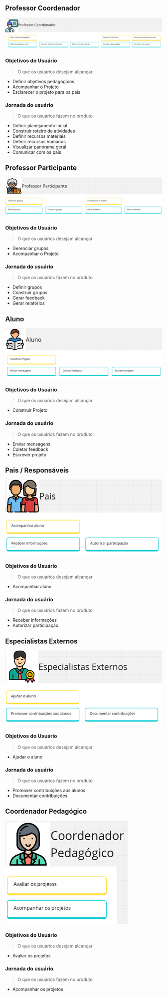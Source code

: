 
## Professor Coordenador

![Professor Coordenador](../assets/images/imagens-usm/professor-coordenador.png)

### Objetivos do Usuário
> O que os usuários desejam alcançar

- Definir objetivos pedagógicos
- Acompanhar o Projeto
- Esclarecer o projeto para os pais

### Jornada do usuário
> O que os usuários fazem no produto

- Definir planejamento incial
- Construir roteiro de atividades
- Definir recursos materiais
- Definir recursos humanos
- Visualizar panorama geral
- Comunicar com os pais

## Professor Participante

![Professor Participante](../assets/images/imagens-usm/professor-participante.png)

### Objetivos do Usuário
> O que os usuários desejam alcançar

- Gerenciar grupos 
- Acompanhar o Projeto 

### Jornada do usuário
> O que os usuários fazem no produto

- Definir grupos
- Construir grupos
- Gerar feedback
- Gerar relatórios


## Aluno

![Aluno](../assets/images/imagens-usm/aluno.png)

### Objetivos do Usuário
> O que os usuários desejam alcançar

- Construir Projeto

### Jornada do usuário
> O que os usuários fazem no produto

- Enviar mensagens
- Coletar feedback
- Escrever projeto

## Pais / Responsáveis

![Pais](../assets/images/imagens-usm/pais.png)

### Objetivos do Usuário
> O que os usuários desejam alcançar

- Acompanhar aluno  

### Jornada do usuário
> O que os usuários fazem no produto

- Receber informações
- Autorizar participação

## Especialistas Externos

![Expecialistas Externos](../assets/images/imagens-usm/especialistas-externos.png)

### Objetivos do Usuário
> O que os usuários desejam alcançar

- Ajudar o aluno

### Jornada do usuário
> O que os usuários fazem no produto

- Promover contribuições aos alunos
- Documentar contribuições

## Coordenador Pedagógico

![Coordenador Pedagódico](../assets/images/imagens-usm/coordenador-pedagogico.png)

### Objetivos do Usuário
> O que os usuários desejam alcançar

- Avaliar os projetos

### Jornada do usuário
> O que os usuários fazem no produto

- Acompanhar os projetos